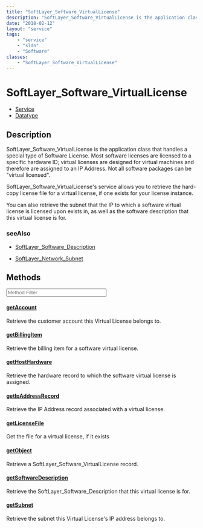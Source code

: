 ```yaml
---
title: "SoftLayer_Software_VirtualLicense"
description: "SoftLayer_Software_VirtualLicense is the application class that handles a special type of Software License.  Most softwa... "
date: "2018-02-12"
layout: "service"
tags:
    - "service"
    - "sldn"
    - "Software"
classes:
    - "SoftLayer_Software_VirtualLicense"
---
```

# SoftLayer_Software_VirtualLicense
<div id='service-datatype'>
    <ul id='sldn-reference-tabs'>
    <li id='service'> <a href='/reference/services/SoftLayer_Software_VirtualLicense' >Service</a></li>    <li id='datatype'> <a href='/reference/datatypes/SoftLayer_Software_VirtualLicense' >Datatype</a></li>
    </ul>
</div>

## Description


SoftLayer_Software_VirtualLicense is the application class that handles a special type of Software License.  Most software licenses are licensed to a specific hardware ID;  virtual licenses are designed for virtual machines and therefore are assigned to an IP Address.  Not all software packages can be "virtual licensed". 

SoftLayer_Software_VirtualLicense's service allows you to retrieve the hard-copy license file for a virtual license, if one exists for your license instance. 

You can also retrieve the subnet that the IP to which a software virtual license is licensed upon exists in, as well as the software description that this virtual license is for. 



### seeAlso

* [SoftLayer_Software_Description](/reference/services/SoftLayer_Software_Description )


* [SoftLayer_Network_Subnet](/reference/services/SoftLayer_Network_Subnet )


        
<div id="properties" class="content service-content">

## Methods

<div class="view-filters">
    <div class="clearfix">
        <div class="search-input-box">
            <input placeholder="Method Filter" onkeyup="titleSearch(inputId='edit-combine', divId='method-div', elementClass='method-row')" 
                type="text" id="edit-combine" value="" size="30" maxlength="128" class="form-text">
        </div>
    </div>
</div>

<div id="method-div">

<div class="method-row">

#### [getAccount](/reference/services/SoftLayer_Software_VirtualLicense/getAccount)
Retrieve the customer account this Virtual License belongs to.

</div>

<div class="method-row">

#### [getBillingItem](/reference/services/SoftLayer_Software_VirtualLicense/getBillingItem)
Retrieve the billing item for a software virtual license.

</div>

<div class="method-row">

#### [getHostHardware](/reference/services/SoftLayer_Software_VirtualLicense/getHostHardware)
Retrieve the hardware record to which the software virtual license is assigned.

</div>

<div class="method-row">

#### [getIpAddressRecord](/reference/services/SoftLayer_Software_VirtualLicense/getIpAddressRecord)
Retrieve the IP Address record associated with a virtual license.

</div>

<div class="method-row">

#### [getLicenseFile](/reference/services/SoftLayer_Software_VirtualLicense/getLicenseFile)
Get the file for a virtual license, if it exists

</div>

<div class="method-row">

#### [getObject](/reference/services/SoftLayer_Software_VirtualLicense/getObject)
Retrieve a SoftLayer_Software_VirtualLicense record.

</div>

<div class="method-row">

#### [getSoftwareDescription](/reference/services/SoftLayer_Software_VirtualLicense/getSoftwareDescription)
Retrieve the SoftLayer_Software_Description that this virtual license is for.

</div>

<div class="method-row">

#### [getSubnet](/reference/services/SoftLayer_Software_VirtualLicense/getSubnet)
Retrieve the subnet this Virtual License's IP address belongs to.

</div>
</div>

</div>

